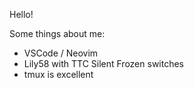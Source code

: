 Hello!

Some things about me:
- VSCode / Neovim
- Lily58 with TTC Silent Frozen switches
- tmux is excellent
